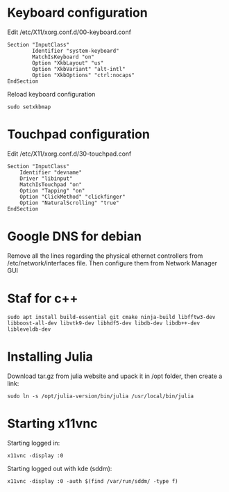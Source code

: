 # Keyboard configuration
Edit /etc/X11/xorg.conf.d/00-keyboard.conf
```
Section "InputClass"
        Identifier "system-keyboard"
        MatchIsKeyboard "on"
        Option "XkbLayout" "us"
        Option "XkbVariant" "alt-intl"
        Option "XkbOptions" "ctrl:nocaps"
EndSection
```
Reload keyboard configuration
```
sudo setxkbmap
```
# Touchpad configuration
Edit /etc/X11/xorg.conf.d/30-touchpad.conf
```
Section "InputClass"
    Identifier "devname"
    Driver "libinput"
    MatchIsTouchpad "on"
    Option "Tapping" "on"
    Option "ClickMethod" "clickfinger"
    Option "NaturalScrolling" "true"
EndSection
```
# Google DNS for debian
Remove all the lines regarding the physical ethernet controllers from /etc/network/interfaces file. Then configure them from Network Manager GUI

# Staf for c++
```
sudo apt install build-essential git cmake ninja-build libfftw3-dev libboost-all-dev libvtk9-dev libhdf5-dev libdb-dev libdb++-dev libleveldb-dev
```

# Installing Julia
Download tar.gz from julia website and upack it in /opt folder, then create a link:
```
sudo ln -s /opt/julia-version/bin/julia /usr/local/bin/julia
```

# Starting x11vnc
Starting logged in:
```
x11vnc -display :0
```
Starting logged out with kde (sddm):
```
x11vnc -display :0 -auth $(find /var/run/sddm/ -type f)
```
